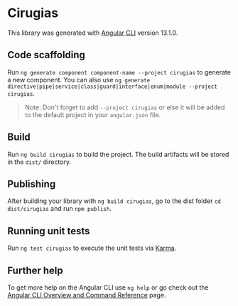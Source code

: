 # Cirugias

This library was generated with [Angular CLI](https://github.com/angular/angular-cli) version 13.1.0.

## Code scaffolding

Run `ng generate component component-name --project cirugias` to generate a new component. You can also use `ng generate directive|pipe|service|class|guard|interface|enum|module --project cirugias`.
> Note: Don't forget to add `--project cirugias` or else it will be added to the default project in your `angular.json` file. 

## Build

Run `ng build cirugias` to build the project. The build artifacts will be stored in the `dist/` directory.

## Publishing

After building your library with `ng build cirugias`, go to the dist folder `cd dist/cirugias` and run `npm publish`.

## Running unit tests

Run `ng test cirugias` to execute the unit tests via [Karma](https://karma-runner.github.io).

## Further help

To get more help on the Angular CLI use `ng help` or go check out the [Angular CLI Overview and Command Reference](https://angular.io/cli) page.

